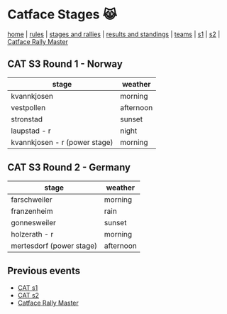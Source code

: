 # Catface Stages 😹

[home](index.md) | [rules](rules.md) | [stages and rallies](stages.md) | [results and standings](results.md) | [teams](teams.md) | [s1](s1/s1_index.md) | [s2](s2/s2_index.md) | 
[Catface Rally Master](s2/s2_index.md)

## CAT S3 Round 1 - Norway

| stage | weather |
|--------------|-----------|
| kvannkjosen                   | morning   |
| vestpollen                    | afternoon |
| stronstad                     | sunset    |
| laupstad - r                  | night     |
| kvannkjosen - r (power stage) | morning   |


## CAT S3 Round 2 - Germany

| stage | weather |
|-------|---------|
| farschweiler | morning |
| franzenheim | rain |
| gonnesweiler | sunset |
| holzerath - r | morning |
| mertesdorf (power stage) | afternoon |

## Previous events
- [CAT s1](s1/s1_index.md)
- [CAT s2](s2/s2_index.md)
- [Catface Rally Master](rally_master.md)
